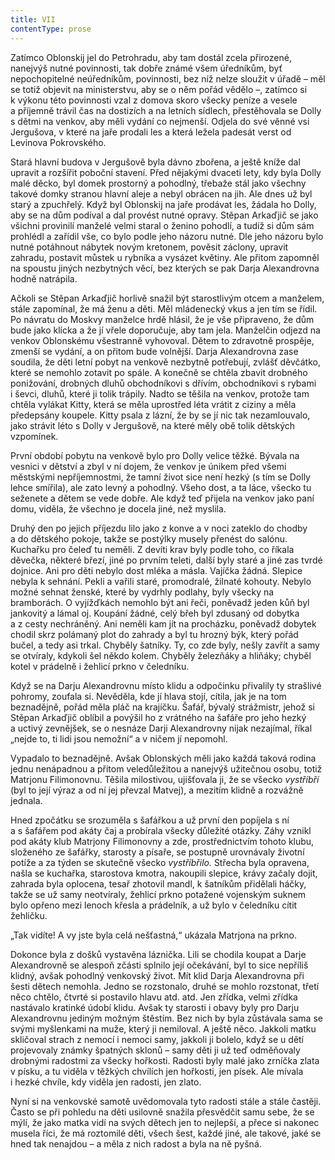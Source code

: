 ```yaml
---
title: VII
contentType: prose
---
```


Zatímco Oblonskij jel do Petrohradu, aby tam dostál zcela přirozené, nanejvýš nutné povinnosti, tak dobře známé všem úředníkům, byť nepochopitelné neúředníkům, povinnosti, bez níž nelze sloužit v úřadě – měl se totiž objevit na ministerstvu, aby se o něm pořád vědělo –, zatímco si k výkonu této povinnosti vzal z domova skoro všecky peníze a vesele a příjemně trávil čas na dostizích a na letních sídlech, přestěhovala se Dolly s dětmi na venkov, aby měli vydání co nejmenší. Odjela do své věnné vsi Jergušova, v které na jaře prodali les a která ležela padesát verst od Levinova Pokrovského.

Stará hlavní budova v Jergušově byla dávno zbořena, a ještě kníže dal upravit a rozšířit poboční stavení. Před nějakými dvaceti lety, kdy byla Dolly malé děcko, byl domek prostorný a pohodlný, třebaže stál jako všechny takové domky stranou hlavní aleje a nebyl obrácen na jih. Ale dnes už byl starý a zpuchřelý. Když byl Oblonskij na jaře prodávat les, žádala ho Dolly, aby se na dům podíval a dal provést nutné opravy. Stěpan Arkaďjič se jako všichni provinilí manželé velmi staral o ženino pohodlí, a tudíž si dům sám pro­hlédl a zařídil vše, co bylo podle jeho názoru nutné. Dle jeho názoru bylo nutné potáhnout nábytek novým kretonem, pověsit záclony, upravit zahradu, postavit můstek u rybníka a vysázet květiny. Ale přitom zapomněl na spoustu jiných nezbytných věcí, bez kterých se pak Darja Alexandrovna hodně natrápila.

Ačkoli se Stěpan Arkaďjič horlivě snažil být starostlivým otcem a manželem, stále zapomínal, že má ženu a děti. Měl mládenecký vkus a jen tím se řídil. Po návratu do Moskvy manželce hrdě hlásil, že je vše připraveno, že dům bude jako klícka a že jí vřele doporučuje, aby tam jela. Manželčin odjezd na venkov Oblonskému všestranně vyhovoval. Dětem to zdravotně prospěje, zmenší se vydání, a on přitom bude volnější. Darja Alexandrovna zase soudila, že děti letní pobyt na venkově nezbytně potřebují, zvlášť děvčátko, které se nemohlo zotavit po spále. A konečně se chtěla zbavit drobného ponižování, drobných dluhů obchodníkovi s dřívím, obchodníkovi s rybami i ševci, dluhů, které ji tolik trápily. Nadto se těšila na venkov, protože tam chtěla vylákat Kitty, která se měla uprostřed léta vrátit z ciziny a měla předepsány koupele. Kitty psala z lázní, že by se jí nic tak nezamlouvalo, jako strávit léto s Dolly v Jergušově, na které měly obě tolik dětských vzpomínek.

První období pobytu na venkově bylo pro Dolly velice těžké. Bývala na vesnici v dětství a zbyl v ní dojem, že venkov je únikem před všemi městskými nepříjemnostmi, že tamní život sice není hezký (s tím se Dolly lehce smířila), ale zato levný a pohodlný. Všeho dost, a ta láce, všecko tu seženete a dětem se vede dobře. Ale když teď přijela na venkov jako paní domu, viděla, že všechno je docela jiné, než myslila.

Druhý den po jejich příjezdu lilo jako z konve a v noci zateklo do chodby a do dětského pokoje, takže se postýlky musely přenést do salónu. Kuchařku pro čeleď tu neměli. Z devíti krav byly podle toho, co říkala děvečka, některé březí, jiné po prvním teleti, další byly staré a jiné zas tvrdé dojnice. Ani pro děti nebylo dost mléka a másla. Vajíčka žádná. Slepice nebyla k sehnání. Pekli a vařili staré, promodralé, žilnaté kohouty. Nebylo možné sehnat ženské, které by vydrhly podlahy, byly všecky na bramborách. O vyjížďkách nemohlo být ani řeči, poněvadž jeden kůň byl jankovitý a lámal oj. Koupání žádné, celý břeh byl zdusaný od dobytka a z cesty nechráněný. Ani neměli kam jít na procházku, poněvadž dobytek chodil skrz polámaný plot do zahrady a byl tu hrozný býk, který pořád bučel, a tedy asi trkal. Chyběly šatníky. Ty, co zde byly, nešly zavřít a samy se otvíraly, kdykoli šel někdo kolem. Chyběly železňáky a hliňáky; chyběl kotel v prádelně i žehlicí prkno v čeledníku.

Když se na Darju Alexandrovnu místo klidu a odpočinku přivalily ty strašlivé pohromy, zoufala si. Nevěděla, kde jí hlava stojí, cítila, jak je na tom beznadějně, pořád měla pláč na krajíčku. Šafář, bývalý strážmistr, jehož si Stěpan Arkaďjič oblíbil a povýšil ho z vrátného na šafáře pro jeho hezký a uctivý zevnějšek, se o nesnáze Darji Alexandrovny nijak nezajímal, říkal „nejde to, ti lidi jsou nemožní“ a v ničem jí nepomohl.

Vypadalo to beznadějně. Avšak Oblonských měli jako každá taková rodina jednu nenápadnou a přitom veledůležitou a nanejvýš užitečnou osobu, totiž Matrjonu Filimonovnu. Těšila milostivou, ujišťovala ji, že se všecko _vystříbří_ (byl to její výraz a od ní jej převzal Matvej), a mezitím klidně a rozvážně jednala.

Hned zpočátku se srozuměla s šafářkou a už první den popíjela s ní a s šafářem pod akáty čaj a probírala všecky důležité otázky. Záhy vznikl pod akáty klub Matrjony Filimonovny a zde, prostřednictvím tohoto klubu, složeného ze šafářky, starosty a písaře, se postupně urovnávaly životní potíže a za týden se skutečně všecko _vystříbřilo._ Střecha byla opravena, našla se kuchařka, starostova kmotra, nakoupili slepice, krávy začaly dojit, zahrada byla oplocena, tesař zhotovil mandl, k šatníkům přidělali háčky, takže se už samy neotvíraly, žehlicí prkno potažené vojenským suknem bylo opřeno mezi lenoch křesla a prádelník, a už bylo v čeledníku cítit žehličku.

„Tak vidíte! A vy jste byla celá nešťastná,“ ukázala Matrjona na prkno.

Dokonce byla z došků vystavěna láznička. Lili se chodila koupat a Darje Alexandrovně se alespoň zčásti splnilo její očekávání, byl to sice nepříliš klidný, avšak pohodlný venkovský život. Mít klid Darja Alexandrovna při šesti dětech nemohla. Jedno se rozstonalo, druhé se mohlo rozstonat, třetí něco chtělo, čtvrté si postavilo hlavu atd. atd. Jen zřídka, velmi zřídka nastávalo kratinké údobí klidu. Avšak ty starosti i obavy byly pro Darju Alexandrovnu jediným možným štěstím. Bez nich by byla zůstávala sama se svými myšlenkami na muže, který ji nemiloval. A ještě něco. Jakkoli matku skličoval strach z nemocí i nemoci samy, jakkoli ji bolelo, když se u dětí projevovaly známky špatných sklonů – samy děti ji už teď odměňovaly drobnými radostmi za všecky hořkosti. Radosti byly malé jako zrníčka zlata v písku, a tu viděla v těžkých chvílích jen hořkosti, jen písek. Ale mívala i hezké chvíle, kdy viděla jen radosti, jen zlato.

Nyní si na venkovské samotě uvědomovala tyto radosti stále a stále častěji. Často se při pohledu na děti usilovně snažila přesvědčit samu sebe, že se mýlí, že jako matka vidí na svých dětech jen to nejlepší, a přece si nakonec musela říci, že má roztomilé děti, všech šest, každé jiné, ale takové, jaké se hned tak nenajdou – a měla z nich radost a byla na ně pyšná.

